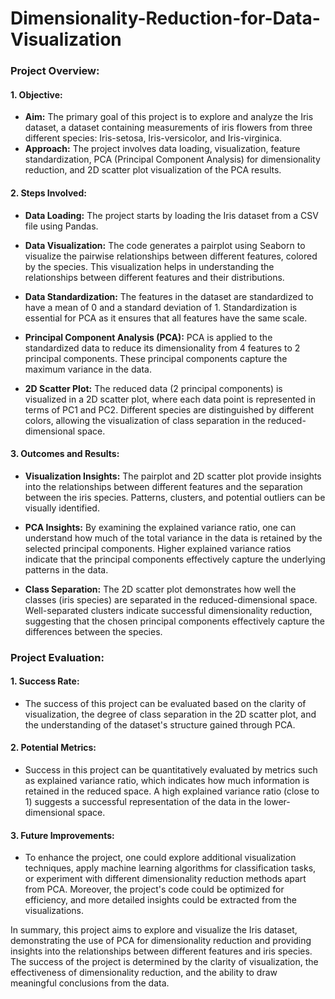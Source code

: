 # Dimensionality-Reduction-for-Data-Visualization

### Project Overview:

#### 1. **Objective:**
   - **Aim:** The primary goal of this project is to explore and analyze the Iris dataset, a dataset containing measurements of iris flowers from three different species: Iris-setosa, Iris-versicolor, and Iris-virginica.
   - **Approach:** The project involves data loading, visualization, feature standardization, PCA (Principal Component Analysis) for dimensionality reduction, and 2D scatter plot visualization of the PCA results.

#### 2. **Steps Involved:**

   - **Data Loading:** The project starts by loading the Iris dataset from a CSV file using Pandas.

   - **Data Visualization:** The code generates a pairplot using Seaborn to visualize the pairwise relationships between different features, colored by the species. This visualization helps in understanding the relationships between different features and their distributions.

   - **Data Standardization:** The features in the dataset are standardized to have a mean of 0 and a standard deviation of 1. Standardization is essential for PCA as it ensures that all features have the same scale.

   - **Principal Component Analysis (PCA):** PCA is applied to the standardized data to reduce its dimensionality from 4 features to 2 principal components. These principal components capture the maximum variance in the data.

   - **2D Scatter Plot:** The reduced data (2 principal components) is visualized in a 2D scatter plot, where each data point is represented in terms of PC1 and PC2. Different species are distinguished by different colors, allowing the visualization of class separation in the reduced-dimensional space.

#### 3. **Outcomes and Results:**

   - **Visualization Insights:** The pairplot and 2D scatter plot provide insights into the relationships between different features and the separation between the iris species. Patterns, clusters, and potential outliers can be visually identified.

   - **PCA Insights:** By examining the explained variance ratio, one can understand how much of the total variance in the data is retained by the selected principal components. Higher explained variance ratios indicate that the principal components effectively capture the underlying patterns in the data.

   - **Class Separation:** The 2D scatter plot demonstrates how well the classes (iris species) are separated in the reduced-dimensional space. Well-separated clusters indicate successful dimensionality reduction, suggesting that the chosen principal components effectively capture the differences between the species.

### Project Evaluation:

#### 1. **Success Rate:**
   - The success of this project can be evaluated based on the clarity of visualization, the degree of class separation in the 2D scatter plot, and the understanding of the dataset's structure gained through PCA.

#### 2. **Potential Metrics:**
   - Success in this project can be quantitatively evaluated by metrics such as explained variance ratio, which indicates how much information is retained in the reduced space. A high explained variance ratio (close to 1) suggests a successful representation of the data in the lower-dimensional space.

#### 3. **Future Improvements:**
   - To enhance the project, one could explore additional visualization techniques, apply machine learning algorithms for classification tasks, or experiment with different dimensionality reduction methods apart from PCA. Moreover, the project's code could be optimized for efficiency, and more detailed insights could be extracted from the visualizations.

In summary, this project aims to explore and visualize the Iris dataset, demonstrating the use of PCA for dimensionality reduction and providing insights into the relationships between different features and iris species. The success of the project is determined by the clarity of visualization, the effectiveness of dimensionality reduction, and the ability to draw meaningful conclusions from the data.
